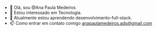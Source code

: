 - 👋 Olá, sou @Ana Paula Medeiros
- 👀 Estou interessado em Tecnologia.
- 🌱 Atualmente estou aprendendo desenvolvimento-full-stack.
- 📫 Como entrar em contato comigo anapaulamedeiros.ads@gmail.com

<!---
AnaMedeirosads/AnaMedeirosads is a ✨ special ✨ repository because its `README.md` (this file) appears on your GitHub profile.
You can click the Preview link to take a look at your changes.
--->
